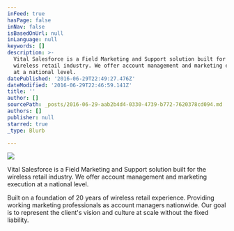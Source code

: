 ```yaml
---
inFeed: true
hasPage: false
inNav: false
isBasedOnUrl: null
inLanguage: null
keywords: []
description: >-
  Vital Salesforce is a Field Marketing and Support solution built for the
  wireless retail industry. We offer account management and marketing execution
  at a national level.
datePublished: '2016-06-29T22:49:27.476Z'
dateModified: '2016-06-29T22:46:59.141Z'
title: ''
author: []
sourcePath: _posts/2016-06-29-aab2b4d4-0330-4739-b772-7620378cd094.md
authors: []
publisher: null
starred: true
_type: Blurb

---
```

![](https://the-grid-user-content.s3-us-west-2.amazonaws.com/736d74de-9d7b-46b7-836c-6549b1d752c3.jpg)

Vital Salesforce is a Field Marketing and Support solution built for the wireless retail industry. We offer account management and marketing execution at a national level.

Built on a foundation of 20 years of wireless retail experience. Providing working marketing professionals as account managers nationwide. Our goal is to represent the client's vision and culture at scale without the fixed liability.